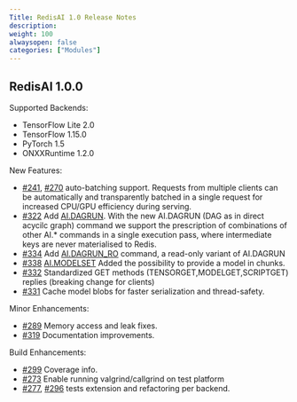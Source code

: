 ```yaml
---
Title: RedisAI 1.0 Release Notes
description:
weight: 100
alwaysopen: false
categories: ["Modules"]
---
```

## RedisAI 1.0.0

Supported Backends:

- TensorFlow Lite 2.0
- TensorFlow 1.15.0
- PyTorch 1.5
- ONXXRuntime 1.2.0

New Features:

- [#241](https://github.com/RedisAI/RedisAI/pull/241), [#270](https://github.com/RedisAI/RedisAI/pull/270) auto-batching support. Requests from multiple clients can be automatically and transparently batched in a single request for increased CPU/GPU efficiency during serving.
- [#322](https://github.com/RedisAI/RedisAI/pull/322) Add [AI.DAGRUN](https://oss.redislabs.com/redisai/commands/#aidagrun). With the new AI.DAGRUN (DAG as in direct acycilc graph) command we support the prescription of combinations of other AI.* commands in a single execution pass, where intermediate keys are never materialised to Redis.
- [#334](https://github.com/RedisAI/RedisAI/pull/334) Add [AI.DAGRUN_RO](https://oss.redislabs.com/redisai/commands/#ai.dagrun_ro) command, a read-only variant of AI.DAGRUN
- [#338](https://github.com/RedisAI/RedisAI/pull/338) [AI.MODELSET](https://oss.redislabs.com/redisai/commands/#ai.modelset) Added the possibility to provide a model in chunks.
- [#332](https://github.com/RedisAI/RedisAI/pull/332) Standardized GET methods (TENSORGET,MODELGET,SCRIPTGET) replies (breaking change for clients)
- [#331](https://github.com/RedisAI/RedisAI/pull/331) Cache model blobs for faster serialization and thread-safety.

Minor Enhancements:

- [#289](https://github.com/RedisAI/RedisAI/pull/289) Memory access and leak fixes.
- [#319](https://github.com/RedisAI/RedisAI/pull/319) Documentation improvements.

Build Enhancements:

- [#299](https://github.com/RedisAI/RedisAI/pull/299) Coverage info.
- [#273](https://github.com/RedisAI/RedisAI/pull/273) Enable running valgrind/callgrind on test platform
- [#277](https://github.com/RedisAI/RedisAI/pull/277), [#296](https://github.com/RedisAI/RedisAI/pull/296) tests extension and refactoring per backend.
